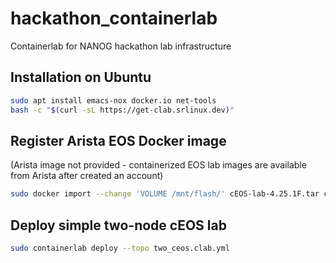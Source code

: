 # hackathon_containerlab
Containerlab for NANOG hackathon lab infrastructure

## Installation on Ubuntu

```bash
sudo apt install emacs-nox docker.io net-tools
bash -c "$(curl -sL https://get-clab.srlinux.dev)"
```

## Register Arista EOS Docker image
(Arista image not provided - containerized EOS lab images are available from Arista after created an account)
```bash
sudo docker import --change 'VOLUME /mnt/flash/' cEOS-lab-4.25.1F.tar ceos:4.25.1F
```

## Deploy simple two-node cEOS lab
```bash
sudo containerlab deploy --topo two_ceos.clab.yml
```

